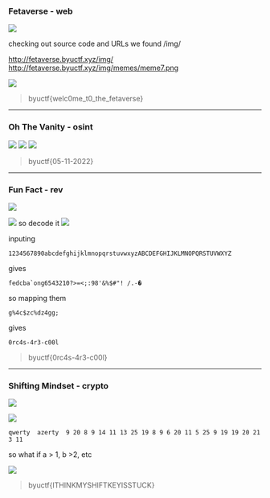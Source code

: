 ### Fetaverse - web

![](https://i.imgur.com/RwZPyX1.png)

checking out source code and URLs we found /img/ 

http://fetaverse.byuctf.xyz/img/
http://fetaverse.byuctf.xyz/img/memes/meme7.png

![](https://i.imgur.com/4whovmF.jpg)
>byuctf{welc0me_t0_the_fetaverse}

---

### Oh The Vanity  - osint

![](https://i.imgur.com/wAmsAuh.png)
![](https://i.imgur.com/1bL6nyp.png)
![](https://i.imgur.com/Swvm0TE.png)

>byuctf{05-11-2022}

---

### Fun Fact - rev

![](https://i.imgur.com/5g82Q3p.png)
 
![](https://i.imgur.com/TArxxDu.png)
so decode it 
![](https://i.imgur.com/mMS8nIh.png)

inputing
```
1234567890abcdefghijklmnopqrstuvwxyzABCDEFGHIJKLMNOPQRSTUVWXYZ
```
gives
```
fedcba`ong6543210?>=<;:98'&%$#"! /.-�
```
so mapping them
```
g%4c$zc%dz4gg;
```
gives
```
0rc4s-4r3-c00l
```
>byuctf{0rc4s-4r3-c00l}

---

### Shifting Mindset - crypto
![](https://i.imgur.com/xupFW8J.png)

![](https://i.imgur.com/FvcPTQV.png)
```
qwerty	azerty	9 20 8 9 14 11 13 25 19 8 9 6 20 11 5 25 9 19 19 20 21 3 11
```
so what if a > 1, b >2, etc

![](https://i.imgur.com/aNUiiDa.png)
>byuctf{ITHINKMYSHIFTKEYISSTUCK}


